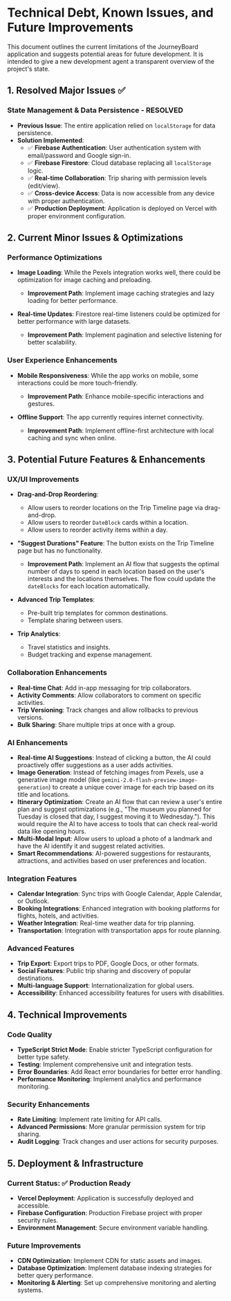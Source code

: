 
# Technical Debt, Known Issues, and Future Improvements

This document outlines the current limitations of the JourneyBoard application and suggests potential areas for future development. It is intended to give a new development agent a transparent overview of the project's state.

## 1. Resolved Major Issues ✅

### **State Management & Data Persistence - RESOLVED**

-   **Previous Issue**: The entire application relied on `localStorage` for data persistence.
-   **Solution Implemented**: 
    -   ✅ **Firebase Authentication**: User authentication system with email/password and Google sign-in.
    -   ✅ **Firebase Firestore**: Cloud database replacing all `localStorage` logic.
    -   ✅ **Real-time Collaboration**: Trip sharing with permission levels (edit/view).
    -   ✅ **Cross-device Access**: Data is now accessible from any device with proper authentication.
    -   ✅ **Production Deployment**: Application is deployed on Vercel with proper environment configuration.

## 2. Current Minor Issues & Optimizations

### **Performance Optimizations**

-   **Image Loading**: While the Pexels integration works well, there could be optimization for image caching and preloading.
    -   **Improvement Path**: Implement image caching strategies and lazy loading for better performance.

-   **Real-time Updates**: Firestore real-time listeners could be optimized for better performance with large datasets.
    -   **Improvement Path**: Implement pagination and selective listening for better scalability.

### **User Experience Enhancements**

-   **Mobile Responsiveness**: While the app works on mobile, some interactions could be more touch-friendly.
    -   **Improvement Path**: Enhance mobile-specific interactions and gestures.

-   **Offline Support**: The app currently requires internet connectivity.
    -   **Improvement Path**: Implement offline-first architecture with local caching and sync when online.

## 3. Potential Future Features & Enhancements

### **UX/UI Improvements**

-   **Drag-and-Drop Reordering**:
    -   Allow users to reorder locations on the Trip Timeline page via drag-and-drop.
    -   Allow users to reorder `DateBlock` cards within a location.
    -   Allow users to reorder activity items within a day.

-   **"Suggest Durations" Feature**: The button exists on the Trip Timeline page but has no functionality.
    -   **Improvement Path**: Implement an AI flow that suggests the optimal number of days to spend in each location based on the user's interests and the locations themselves. The flow could update the `dateBlocks` for each location automatically.

-   **Advanced Trip Templates**:
    -   Pre-built trip templates for common destinations.
    -   Template sharing between users.

-   **Trip Analytics**:
    -   Travel statistics and insights.
    -   Budget tracking and expense management.

### **Collaboration Enhancements**

-   **Real-time Chat**: Add in-app messaging for trip collaborators.
-   **Activity Comments**: Allow collaborators to comment on specific activities.
-   **Trip Versioning**: Track changes and allow rollbacks to previous versions.
-   **Bulk Sharing**: Share multiple trips at once with a group.

### **AI Enhancements**

-   **Real-time AI Suggestions**: Instead of clicking a button, the AI could proactively offer suggestions as a user adds activities.
-   **Image Generation**: Instead of fetching images from Pexels, use a generative image model (like `gemini-2.0-flash-preview-image-generation`) to create a unique cover image for each trip based on its title and locations.
-   **Itinerary Optimization**: Create an AI flow that can review a user's entire plan and suggest optimizations (e.g., "The museum you planned for Tuesday is closed that day, I suggest moving it to Wednesday."). This would require the AI to have access to tools that can check real-world data like opening hours.
-   **Multi-Modal Input**: Allow users to upload a photo of a landmark and have the AI identify it and suggest related activities.
-   **Smart Recommendations**: AI-powered suggestions for restaurants, attractions, and activities based on user preferences and location.

### **Integration Features**

-   **Calendar Integration**: Sync trips with Google Calendar, Apple Calendar, or Outlook.
-   **Booking Integrations**: Enhanced integration with booking platforms for flights, hotels, and activities.
-   **Weather Integration**: Real-time weather data for trip planning.
-   **Transportation**: Integration with transportation apps for route planning.

### **Advanced Features**

-   **Trip Export**: Export trips to PDF, Google Docs, or other formats.
-   **Social Features**: Public trip sharing and discovery of popular destinations.
-   **Multi-language Support**: Internationalization for global users.
-   **Accessibility**: Enhanced accessibility features for users with disabilities.

## 4. Technical Improvements

### **Code Quality**

-   **TypeScript Strict Mode**: Enable stricter TypeScript configuration for better type safety.
-   **Testing**: Implement comprehensive unit and integration tests.
-   **Error Boundaries**: Add React error boundaries for better error handling.
-   **Performance Monitoring**: Implement analytics and performance monitoring.

### **Security Enhancements**

-   **Rate Limiting**: Implement rate limiting for API calls.
-   **Advanced Permissions**: More granular permission system for trip sharing.
-   **Audit Logging**: Track changes and user actions for security purposes.

## 5. Deployment & Infrastructure

### **Current Status**: ✅ Production Ready

-   **Vercel Deployment**: Application is successfully deployed and accessible.
-   **Firebase Configuration**: Production Firebase project with proper security rules.
-   **Environment Management**: Secure environment variable handling.

### **Future Improvements**

-   **CDN Optimization**: Implement CDN for static assets and images.
-   **Database Optimization**: Implement database indexing strategies for better query performance.
-   **Monitoring & Alerting**: Set up comprehensive monitoring and alerting systems.
